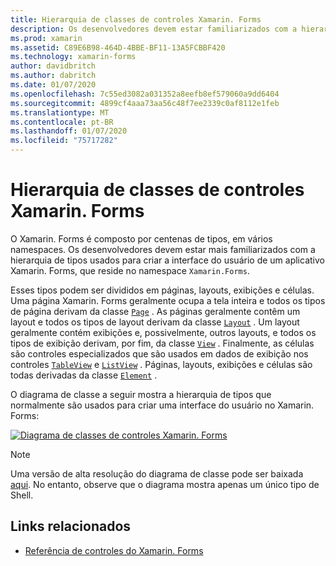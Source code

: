 ```yaml
---
title: Hierarquia de classes de controles Xamarin. Forms
description: Os desenvolvedores devem estar familiarizados com a hierarquia dos tipos usados para criar a interface do usuário de um aplicativo Xamarin. Forms.
ms.prod: xamarin
ms.assetid: C89E6B98-464D-4BBE-BF11-13A5FCBBF420
ms.technology: xamarin-forms
author: davidbritch
ms.author: dabritch
ms.date: 01/07/2020
ms.openlocfilehash: 7c55ed3082a031352a8eefb8ef579060a9dd6404
ms.sourcegitcommit: 4899cf4aaa73aa56c48f7ee2339c0af8112e1feb
ms.translationtype: MT
ms.contentlocale: pt-BR
ms.lasthandoff: 01/07/2020
ms.locfileid: "75717282"
---
```

# <a name="xamarinforms-controls-class-hierarchy"></a>Hierarquia de classes de controles Xamarin. Forms

O Xamarin. Forms é composto por centenas de tipos, em vários namespaces. Os desenvolvedores devem estar mais familiarizados com a hierarquia de tipos usados para criar a interface do usuário de um aplicativo Xamarin. Forms, que reside no namespace `Xamarin.Forms`.

Esses tipos podem ser divididos em páginas, layouts, exibições e células. Uma página Xamarin. Forms geralmente ocupa a tela inteira e todos os tipos de página derivam da classe [`Page`](xref:Xamarin.Forms.Page) . As páginas geralmente contêm um layout e todos os tipos de layout derivam da classe [`Layout`](xref:Xamarin.Forms.Layout) . Um layout geralmente contém exibições e, possivelmente, outros layouts, e todos os tipos de exibição derivam, por fim, da classe [`View`](xref:Xamarin.Forms.View) . Finalmente, as células são controles especializados que são usados em dados de exibição nos controles [`TableView`](xref:Xamarin.Forms.TableView) e [`ListView`](xref:Xamarin.Forms.ListView) . Páginas, layouts, exibições e células são todas derivadas da classe [`Element`](xref:Xamarin.Forms.Element) .

O diagrama de classe a seguir mostra a hierarquia de tipos que normalmente são usados para criar uma interface do usuário no Xamarin. Forms:

[![Diagrama de classes de controles Xamarin. Forms](class-hierarchy-images/class-diagram.png "Diagrama de classes de controles Xamarin. Forms")](class-hierarchy-images/class-diagram-large.png#lightbox "Diagrama de classes de controles Xamarin. Forms")

> [!NOTE]
> Uma versão de alta resolução do diagrama de classe pode ser baixada [aqui](class-hierarchy-images/class-diagram-high-resolution.png). No entanto, observe que o diagrama mostra apenas um único tipo de Shell.

## <a name="related-links"></a>Links relacionados

- [Referência de controles do Xamarin. Forms](~/xamarin-forms/user-interface/controls/index.md)
